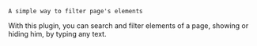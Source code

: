 	A simple way to filter page's elements


With this plugin, you can search and filter elements
of a page, showing or hiding him, by typing any text.

